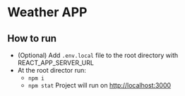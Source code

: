 

# Weather APP

## How to run
* (Optional) Add `.env.local` file to the root directory with REACT_APP_SERVER_URL
* At the root director run:
  * `npm i`
  * `npm stat`
Project will run on [http://localhost:3000](http://localhost:3000)
